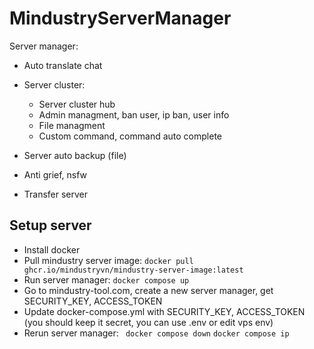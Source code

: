 # MindustryServerManager

Server manager:

- Auto translate chat
- Server cluster:

  - Server cluster hub
  - Admin managment, ban user, ip ban, user info
  - File managment
  - Custom command, command auto complete

- Server auto backup (file)
- Anti grief, nsfw
- Transfer server

## Setup server

- Install docker
- Pull mindustry server image: `docker pull ghcr.io/mindustryvn/mindustry-server-image:latest`
- Run server manager: `docker compose up`
- Go to mindustry-tool.com, create a new server manager, get SECURITY_KEY, ACCESS_TOKEN
- Update docker-compose.yml with SECURITY_KEY, ACCESS_TOKEN (you should keep it secret, you can use .env or edit vps env)
- Rerun server manager: ` docker compose down`  `docker compose ip`

